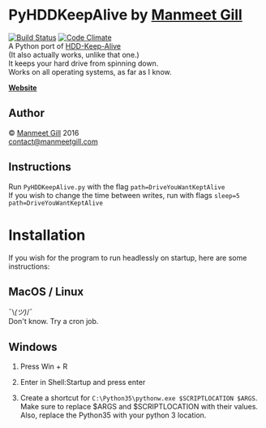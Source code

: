 # PyHDDKeepAlive  by [Manmeet Gill](https://manmeetgill.com)  
[![Build Status](https://travis-ci.org/tf2manu994/PyHDDKeepAlive.svg?branch=master)](https://travis-ci.org/tf2manu994/PyHDDKeepAlive)
[![Code Climate](https://codeclimate.com/github/tf2manu994/PyHDDKeepAlive/badges/gpa.svg)](https://codeclimate.com/github/tf2manu994/PyHDDKeepAlive)  
A Python port of [HDD-Keep-Alive](https://github.com/tf2manu994/HDD-Keep-Alive)  
(It also actually works, unlike that one.)  
It keeps your hard drive from spinning down.  
Works on all operating systems, as far as I know.

[**Website**](https://manmeetgill.com/PyHDDKeepAlive/)

## Author
© [Manmeet Gill](https://manmeetgill.com) 2016  
[contact@manmeetgill.com](mailto:contact@manmeetgill.com)

## Instructions

Run `PyHDDKeepAlive.py` with the flag `path=DriveYouWantKeptAlive`  
If you wish to change the time between writes, run with flags `sleep=5 path=DriveYouWantKeptAlive`



# Installation

If you wish for the program to run headlessly on startup, here are some instructions:

## MacOS / Linux

¯\\_(ツ)_/¯  
Don't know. Try a cron job.

## Windows

1. Press Win + R

2. Enter in Shell:Startup and press enter

3.  Create a shortcut for `C:\Python35\pythonw.exe $SCRIPTLOCATION $ARGS`.  
Make sure to replace $ARGS and $SCRIPTLOCATION with their values.  
Also, replace the Python35 with your python 3 location.